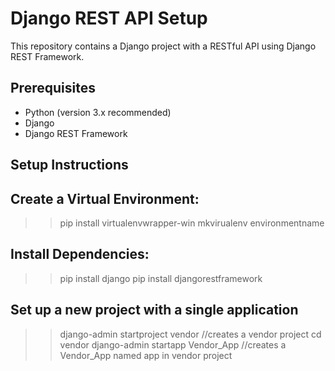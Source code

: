 # Django REST API Setup

This repository contains a Django project with a RESTful API using Django REST Framework.

## Prerequisites

- Python (version 3.x recommended)
- Django
- Django REST Framework

## Setup Instructions

## Create a Virtual Environment:
>>pip install virtualenvwrapper-win
>>mkvirualenv environmentname

## Install Dependencies:
>>pip install django
>>pip install djangorestframework

## Set up a new project with a single application
>>django-admin startproject vendor                  //creates a vendor project
>>cd vendor
>>django-admin startapp Vendor_App                  //creates a Vendor_App named app in vendor project
